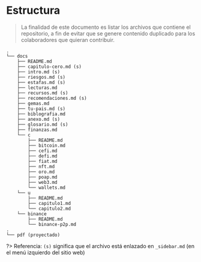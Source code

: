 # Estructura

>La finalidad de este documento es listar los archivos que contiene el repositorio, a fin de evitar que se genere contenido duplicado para los colaboradores que quieran contribuir.

```
.
└── docs
    ├── README.md
    ├── capitulo-cero.md (s)
    ├── intro.md (s)
    ├── riesgos.md (s)
    ├── estafas.md (s)
    ├── lecturas.md
    ├── recursos.md (s)
    ├── recomendaciones.md (s)
    ├── gemas.md
    ├── tu-pais.md (s)
    ├── biblografia.md
    ├── anexo.md (s)
    ├── glosario.md (s)
    ├── finanzas.md
    └── c
        ├── README.md
        ├── bitcoin.md
        ├── cefi.md
        ├── defi.md
        ├── fiat.md
        ├── nft.md
        ├── oro.md
        ├── poap.md
        ├── web3.md
        └── wallets.md
    └── u
        ├── README.md
        ├── capitulo1.md
        └── capitulo2.md
    └── binance
        ├── README.md
        └── binance-p2p.md
.
└── pdf (proyectado)

```

?> Referencia: `(s)` significa que el archivo está enlazado en `_sidebar.md` (en el menú izquierdo del sitio web)